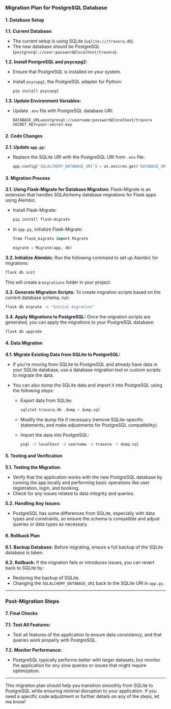 ### **Migration Plan for PostgreSQL Database**

#### **1. Database Setup**

**1.1. Current Database:**

* The current setup is using SQLite (`sqlite:///travora.db`).
* The new database should be PostgreSQL (`postgresql://user:password@localhost/travora`).

**1.2. Install PostgreSQL and psycopg2:**

* Ensure that PostgreSQL is installed on your system.
* Install `psycopg2`, the PostgreSQL adapter for Python:

  ```bash
  pip install psycopg2
  ```

**1.3. Update Environment Variables:**

* Update `.env` file with PostgreSQL database URI:

  ```plaintext
  DATABASE_URL=postgresql://username:password@localhost/travora
  SECRET_KEY=your-secret-key
  ```

#### **2. Code Changes**

**2.1. Update `app.py`:**

* Replace the SQLite URI with the PostgreSQL URI from `.env` file:

  ```python
  app.config['SQLALCHEMY_DATABASE_URI'] = os.environ.get('DATABASE_URL')
  ```

#### **3. Migration Process**

**3.1. Using Flask-Migrate for Database Migration:**
Flask-Migrate is an extension that handles SQLAlchemy database migrations for Flask apps using Alembic.

* Install Flask-Migrate:

  ```bash
  pip install flask-migrate
  ```

* In `app.py`, initialize Flask-Migrate:

  ```python
  from flask_migrate import Migrate

  migrate = Migrate(app, db)
  ```

**3.2. Initialize Alembic:**
Run the following command to set up Alembic for migrations:

```bash
flask db init
```

This will create a `migrations` folder in your project.

**3.3. Generate Migration Scripts:**
To create migration scripts based on the current database schema, run:

```bash
flask db migrate -m "Initial migration"
```

**3.4. Apply Migrations to PostgreSQL:**
Once the migration scripts are generated, you can apply the migrations to your PostgreSQL database:

```bash
flask db upgrade
```

#### **4. Data Migration**

**4.1. Migrate Existing Data from SQLite to PostgreSQL:**

* If you're moving from SQLite to PostgreSQL and already have data in your SQLite database, use a database migration tool or custom scripts to migrate the data.
* You can also dump the SQLite data and import it into PostgreSQL using the following steps:

  * Export data from SQLite:

    ```bash
    sqlite3 travora.db .dump > dump.sql
    ```
  * Modify the dump file if necessary (remove SQLite-specific statements, and make adjustments for PostgreSQL compatibility).
  * Import the data into PostgreSQL:

    ```bash
    psql -h localhost -U username -d travora -f dump.sql
    ```

#### **5. Testing and Verification**

**5.1. Testing the Migration:**

* Verify that the application works with the new PostgreSQL database by running the app locally and performing basic operations like user registration, login, and booking.
* Check for any issues related to data integrity and queries.

**5.2. Handling Any Issues:**

* PostgreSQL has some differences from SQLite, especially with data types and constraints, so ensure the schema is compatible and adjust queries or data types as necessary.

#### **6. Rollback Plan**

**6.1. Backup Database:**
Before migrating, ensure a full backup of the SQLite database is taken.

**6.2. Rollback:**
If the migration fails or introduces issues, you can revert back to SQLite by:

* Restoring the backup of SQLite.
* Changing the `SQLALCHEMY_DATABASE_URI` back to the SQLite URI in `app.py`.

---

### **Post-Migration Steps**

#### **7. Final Checks**

**7.1. Test All Features:**

* Test all features of the application to ensure data consistency, and that queries work properly with PostgreSQL.

**7.2. Monitor Performance:**

* PostgreSQL typically performs better with larger datasets, but monitor the application for any slow queries or issues that might require optimization.

---

This migration plan should help you transition smoothly from SQLite to PostgreSQL while ensuring minimal disruption to your application. If you need a specific code adjustment or further details on any of the steps, let me know!
